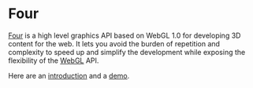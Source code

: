 # Four

[Four](https://github.com/allotrop3/four) is a high level graphics API based on WebGL 1.0 for developing 3D content for the web. It lets you avoid the burden of repetition and complexity to speed up and simplify the development while exposing the flexibility of the [WebGL](WEBGL.md) API.

Here are an [introduction](http://www.sitepoint.com/introducing-four-webgl-easier/) and a [demo](http://allotrop3.github.io/four/).
